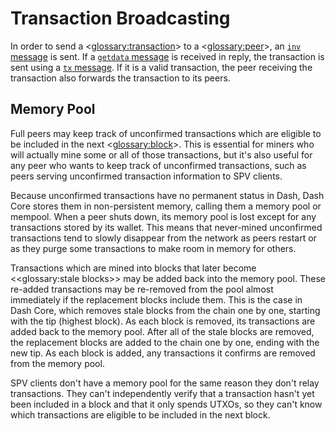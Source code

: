 # Transaction Broadcasting

In order to send a <<glossary:transaction>> to a <<glossary:peer>>, an [`inv` message](core-ref-p2p-network-data-messages#inv) is sent. If a [`getdata` message](core-ref-p2p-network-data-messages#getdata) is received in reply, the transaction is sent using a [`tx` message](core-ref-p2p-network-data-messages#tx). If it is a valid transaction, the peer receiving the transaction also forwards the transaction to its peers.

## Memory Pool

Full peers may keep track of unconfirmed transactions which are eligible to be included in the next <<glossary:block>>. This is essential for miners who will actually mine some or all of those transactions, but it's also useful for any peer who wants to keep track of unconfirmed transactions, such as peers serving unconfirmed transaction information to SPV clients.

Because unconfirmed transactions have no permanent status in Dash, Dash Core stores them in non-persistent memory, calling them a memory pool or mempool. When a peer shuts down, its memory pool is lost except for any transactions stored by its wallet. This means that never-mined unconfirmed transactions tend to slowly disappear from the network as peers restart or as they purge some transactions to make room in memory for others.

Transactions which are mined into blocks that later become <<glossary:stale blocks>> may be added back into the memory pool. These re-added transactions may be re-removed from the pool almost immediately if the replacement blocks include them. This is the case in Dash Core, which removes stale blocks from the chain one by one, starting with the tip (highest block). As each block is removed, its transactions are added back to the memory pool. After all of the stale blocks are removed, the replacement blocks are added to the chain one by one, ending with the new tip. As each block is added, any transactions it confirms are removed from the memory pool.

SPV clients don't have a memory pool for the same reason they don't relay transactions. They can't independently verify that a transaction hasn't yet been included in a block and that it only spends UTXOs, so they can't know which transactions are eligible to be included in the next block.